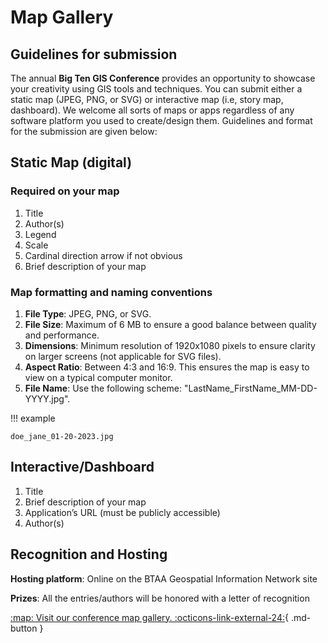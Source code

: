 # Map Gallery

## Guidelines for submission 
<!-- commented out submission form link
!!! info "Submit to the Map Gallery"

	[Submission form](https://forms.gle/v6QHb8qiTdbLCVvi7) (requires a Google account)
	
	Deadline: March 24, 2025, at 5 PM CST
-->
	
The annual <strong>Big Ten GIS Conference</strong> provides an opportunity to showcase your creativity using GIS tools and techniques. You can submit either a static map (JPEG, PNG, or SVG) or interactive map (i.e, story map, dashboard). We welcome all sorts of maps or apps regardless of any software platform you used to create/design them. Guidelines and format for the submission are given below:

## Static Map (digital)

### Required on your map

1. Title
1. Author(s)
1. Legend
1. Scale 
1. Cardinal direction arrow if not obvious
1. Brief description of your map

### Map formatting and naming conventions

1. <strong>File Type</strong>: JPEG, PNG, or SVG.
1. <strong>File Size</strong>: Maximum of 6 MB to ensure a good balance between quality and performance.
1. <strong>Dimensions</strong>: Minimum resolution of 1920x1080 pixels to ensure clarity on larger screens (not applicable for SVG files).
1. <strong>Aspect Ratio</strong>: Between 4:3 and 16:9. This ensures the map is easy to view on a typical computer monitor.
1. <strong>File Name</strong>: Use the following scheme: "LastName_FirstName_MM-DD-YYYY.jpg". 

!!! example

	doe_jane_01-20-2023.jpg

## Interactive/Dashboard

1. Title
1. Brief description of your map
1. Application’s URL (must be publicly accessible)
1. Author(s)

## Recognition and Hosting

<strong>Hosting platform</strong>: Online on the BTAA Geospatial Information Network site

<strong>Prizes</strong>: All the entries/authors will be honored with a letter of recognition
<!--
<strong>Map Gallery Coordinator</strong>:
* Jay Bowen, University of Iowa -->

[:map:  Visit our conference map gallery.  :octicons-link-external-24:](https://gin.btaa.org/Map-Gallery-Update/){ .md-button }
